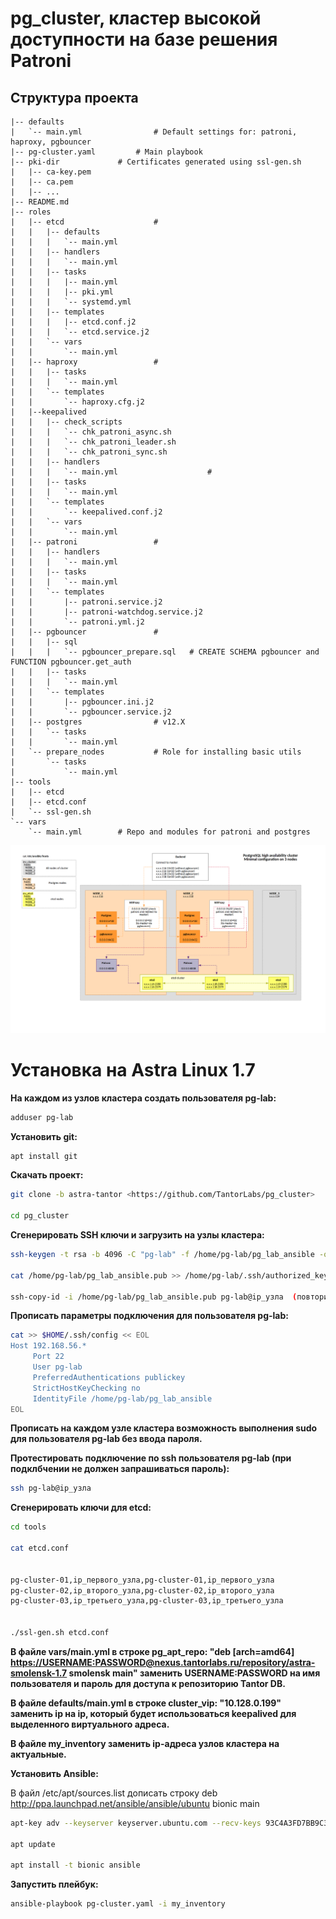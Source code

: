 # pg_cluster, кластер высокой доступности на базе решения Patroni

## Структура проекта

```
|-- defaults
|   `-- main.yml				# Default settings for: patroni, haproxy, pgbouncer
|-- pg-cluster.yaml			# Main playbook
|-- pki-dir				# Certificates generated using ssl-gen.sh
|   |-- ca-key.pem
|   |-- ca.pem
|   |-- ...
|-- README.md
|-- roles
|   |-- etcd					# 
|   |   |-- defaults
|   |   |   `-- main.yml
|   |   |-- handlers
|   |   |   `-- main.yml
|   |   |-- tasks
|   |   |   |-- main.yml
|   |   |   |-- pki.yml
|   |   |   `-- systemd.yml
|   |   |-- templates
|   |   |   |-- etcd.conf.j2
|   |   |   `-- etcd.service.j2
|   |   `-- vars
|   |       `-- main.yml
|   |-- haproxy					# 
|   |   |-- tasks
|   |   |   `-- main.yml
|   |   `-- templates
|   |       `-- haproxy.cfg.j2
|   |--keepalived
|   |   |-- check_scripts
|   |   |   `-- chk_patroni_async.sh
|   |   |   `-- chk_patroni_leader.sh
|   |   |   `-- chk_patroni_sync.sh
|   |   |-- handlers
|   |   |   `-- main.yml 					# 
|   |   |-- tasks
|   |   |   `-- main.yml
|   |   `-- templates
|   |       `-- keepalived.conf.j2
|   |   `-- vars
|   |       `-- main.yml
|   |-- patroni					# 
|   |   |-- handlers
|   |   |   `-- main.yml
|   |   |-- tasks
|   |   |   `-- main.yml
|   |   `-- templates
|   |       |-- patroni.service.j2
|   |       |-- patroni-watchdog.service.j2
|   |       `-- patroni.yml.j2
|   |-- pgbouncer				# 
|   |   |-- sql
|   |   |   `-- pgbouncer_prepare.sql	# CREATE SCHEMA pgbouncer and FUNCTION pgbouncer.get_auth
|   |   |-- tasks
|   |   |   `-- main.yml
|   |   `-- templates
|   |       |-- pgbouncer.ini.j2
|   |       `-- pgbouncer.service.j2
|   |-- postgres				# v12.X
|   |   `-- tasks
|   |       `-- main.yml
|   `-- prepare_nodes			# Role for installing basic utils
|       `-- tasks
|           `-- main.yml
|-- tools
|   |-- etcd
|   |-- etcd.conf
|   `-- ssl-gen.sh
`-- vars
	`-- main.yml		# Repo and modules for patroni and postgres
```

![Архитектура](pg_cluster.png)

# Установка на Astra Linux 1.7

**На каждом из узлов кластера создать пользователя pg-lab:**

```bash
adduser pg-lab
```

**Установить git:**

```bash
apt install git
```

**Скачать проект:**

```bash
git clone -b astra-tantor <https://github.com/TantorLabs/pg_cluster>

cd pg_cluster
```

**Сгенерировать SSH ключи и загрузить на узлы кластера:**

```bash
ssh-keygen -t rsa -b 4096 -C "pg-lab" -f /home/pg-lab/pg_lab_ansible -q -N ""

cat /home/pg-lab/pg_lab_ansible.pub >> /home/pg-lab/.ssh/authorized_keys

ssh-copy-id -i /home/pg-lab/pg_lab_ansible.pub pg-lab@ip_узла  (повторить для каждого узла)
```

**Прописать параметры подключения для пользователя pg-lab:**

```bash
cat >> $HOME/.ssh/config << EOL  
Host 192.168.56.*  
     Port 22  
     User pg-lab  
     PreferredAuthentications publickey  
     StrictHostKeyChecking no  
     IdentityFile /home/pg-lab/pg_lab_ansible  
EOL
```

**Прописать на каждом узле кластера возможность выполнения sudo для пользователя pg-lab без ввода пароля.**

**Протестировать подключение по ssh пользователя pg-lab (при подклбчении не должен запрашиваться пароль):**

```bash
ssh pg-lab@ip_узла
```

**Сгенерировать ключи для etcd:**

```bash
cd tools

cat etcd.conf


pg-cluster-01,ip_первого_узла,pg-cluster-01,ip_первого_узла  
pg-cluster-02,ip_второго_узла,pg-cluster-02,ip_второго_узла  
pg-cluster-03,ip_третьего_узла,pg-cluster-03,ip_третьего_узла  


./ssl-gen.sh etcd.conf
```

**В файле vars/main.yml в строке pg_apt_repo: "deb [arch=amd64] <https://USERNAME:PASSWORD@nexus.tantorlabs.ru/repository/astra-smolensk-1.7> smolensk main" заменить USERNAME:PASSWORD на имя пользователя и пароль для доступа к репозиторию Tantor DB.**

**В файле defaults/main.yml в строке cluster_vip: "10.128.0.199" заменить ip на ip, который будет использоваться keepalived для выделенного виртуального адреса.**

**В файле my_inventory заменить ip-адреса узлов кластера на актуальные.**

**Установить Ansible:**

В файл /etc/apt/sources.list дописать строку deb <http://ppa.launchpad.net/ansible/ansible/ubuntu> bionic main

```bash
apt-key adv --keyserver keyserver.ubuntu.com --recv-keys 93C4A3FD7BB9C367

apt update

apt install -t bionic ansible
```

**Запустить плейбук:**

```bash
ansible-playbook pg-cluster.yaml -i my_inventory
```




